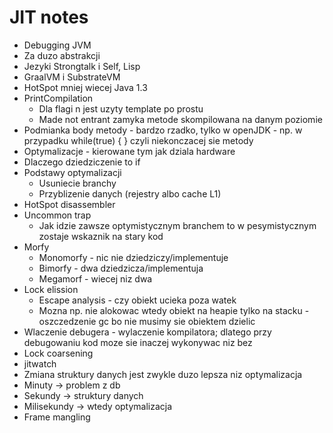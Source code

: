 # JIT notes

* Debugging JVM
* Za duzo abstrakcji
* Jezyki Strongtalk i Self, Lisp
* GraalVM i SubstrateVM
* HotSpot mniej wiecej Java 1.3
* PrintCompilation
  * Dla flagi n jest uzyty template po prostu
  * Made not entrant zamyka metode skompilowana na danym poziomie
* Podmianka body metody - bardzo rzadko, tylko w openJDK - np. w przypadku while(true) { } czyli niekonczacej sie metody
* Optymalizacje - kierowane tym jak dziala hardware
* Dlaczego dziedziczenie to if
* Podstawy optymalizacji
  * Usuniecie branchy
  * Przyblizenie danych (rejestry albo cache L1)
* HotSpot disassembler
* Uncommon trap
  * Jak idzie zawsze optymistycznym branchem to w pesymistycznym zostaje wskaznik na stary kod
* Morfy
  * Monomorfy - nic nie dziedziczy/implementuje
  * Bimorfy - dwa dziedzicza/implementuja
  * Megamorf - wiecej niz dwa
* Lock elission
  * Escape analysis - czy obiekt ucieka poza watek
  * Mozna np. nie alokowac wtedy obiekt na heapie tylko na stacku - oszczedzenie gc bo nie musimy sie obiektem dzielic
* Wlaczenie debugera - wylaczenie kompilatora; dlatego przy debugowaniu kod moze sie inaczej wykonywac niz bez
* Lock coarsening
* jitwatch
* Zmiana struktury danych jest zwykle duzo lepsza niz optymalizacja
* Minuty -> problem z db
* Sekundy -> struktury danych
* Milisekundy -> wtedy optymalizacja
* Frame mangling 
